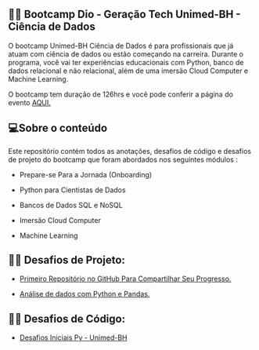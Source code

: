 ##  👩‍🔬 Bootcamp Dio - Geração Tech Unimed-BH - Ciência de Dados

O bootcamp Unimed-BH Ciência de Dados é para profissionais que já atuam com ciência de dados ou estão começando na carreira. Durante o programa, você vai ter experiências educacionais com Python, banco de dados relacional e não relacional, além de uma imersão Cloud Computer e Machine Learning.

O bootcamp tem duração de 126hrs e você pode conferir a página do evento [AQUI.](https://www.dio.me/bootcamp/geracao-tech-unimed-bh-ciencia-de-dados?ref=CG-bootcamp-unimed-bh-ciencia-de-dados)


## 💻Sobre o conteúdo
Este repositório contém todos as anotações, desafios de código e desafios de projeto do bootcamp que foram abordados nos seguintes módulos :



- Prepare-se Para a Jornada (Onboarding)

- Python para Cientistas de Dados

- Bancos de Dados SQL e NoSQL

- Imersão Cloud Computer

- Machine Learning


## 👩‍🔧 Desafios de Projeto:

- [Primeiro Repositório no GitHub Para Compartilhar Seu Progresso.](https://github.com/DeboraSouza277/bootcamp-Dio-ciencia_de_dados)

- [Análise de dados com Python e Pandas.](https://github.com/DeboraSouza277/bootcamp-Dio-ciencia_de_dados/tree/main/Desafio_de_Projeto/An%C3%A1lise%20%20Python%20e%20Pandas)


## 👩‍💻 Desafios de Código:
- [Desafios Iniciais Py - Unimed-BH ](https://github.com/DeboraSouza277/bootcamp-Dio-ciencia_de_dados/tree/main/Desafio_de_Codigo)

 

